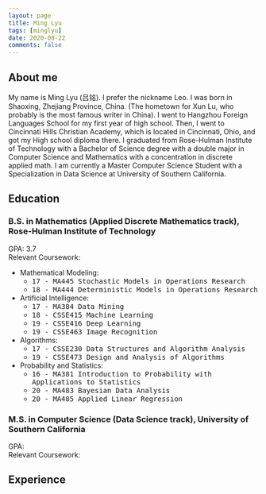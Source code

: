 ```yaml
---
layout: page
title: Ming Lyu
tags: [minglyu]
date: 2020-08-22
comments: false
---
```


## About me
My name is Ming Lyu (吕铭). I prefer the nickname Leo. I was born in Shaoxing, Zhejiang Province, China. (The hometown for Xun Lu, who probably is the most famous writer in China). I went to Hangzhou Foreign Languages School for my first year of high school. Then, I went to Cincinnati Hills Christian Academy, which is located in Cincinnati, Ohio, and got my High school diploma there. I graduated from Rose-Hulman Institute of Technology with a Bachelor of Science degree with a double major in Computer Science and Mathematics with a concentration in discrete applied math. I am currently a Master Computer Science Student with a Specialization in Data Science at University of Southern California.

## Education
### B.S. in Mathematics (Applied Discrete Mathematics track), Rose-Hulman Institute of Technology
GPA: 3.7  
Relevant Coursework:
* Mathematical Modeling:
  * <kbd>17 - MA445 Stochastic Models in Operations Research </kbd>
  * <kbd>18 - MA444 Deterministic Models in Operations Research </kbd>
* Artificial Intelligence:  
  * <kbd>17 - MA384 Data Mining </kbd>
  * <kbd>18 - CSSE415 Machine Learning</kbd>
  * <kbd>19 - CSSE416 Deep Learning</kbd>
  * <kbd>19 - CSSE463 Image Recognition</kbd>
* Algorithms:
  * <kbd>17 - CSSE230 Data Structures and Algorithm Analysis</kbd>
  * <kbd>19 - CSSE473 Design and Analysis of Algorithms</kbd>
* Probability and Statistics:
  * <kbd>16 - MA381 Introduction to Probability with Applications to Statistics</kbd>
  * <kbd>20 - MA483 Bayesian Data Analysis</kbd>
  * <kbd>20 - MA485 Applied Linear Regression</kbd>
  
### M.S. in Computer Science (Data Science track), University of Southern California
GPA:  
Relevant Coursework:

## Experience
